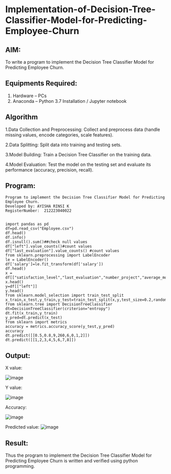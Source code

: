 # Implementation-of-Decision-Tree-Classifier-Model-for-Predicting-Employee-Churn

## AIM:
To write a program to implement the Decision Tree Classifier Model for Predicting Employee Churn.

## Equipments Required:
1. Hardware – PCs
2. Anaconda – Python 3.7 Installation / Jupyter notebook

## Algorithm
1.Data Collection and Preprocessing: Collect and preprocess data (handle missing values, encode categories, scale features).

2.Data Splitting: Split data into training and testing sets.

3.Model Building: Train a Decision Tree Classifier on the training data.

4.Model Evaluation: Test the model on the testing set and evaluate its performance (accuracy, precision, recall).

## Program:

```
Program to implement the Decision Tree Classifier Model for Predicting Employee Churn.
Developed by: AYISHA RINSI K
RegisterNumber:  212223040022


import pandas as pd
df=pd.read_csv("Employee.csv")
df.head()
df.info()
df.isnull().sum()##check null values
df["left"].value_counts()#count values
df["last_evaluation"].value_counts() #count values
from sklearn.preprocessing import LabelEncoder
le = LabelEncoder()
df['salary']=le.fit_transform(df['salary'])
df.head()
x = df[["satisfaction_level","last_evaluation","number_project","average_montly_hours","time_spend_company","Work_accident","promotion_last_5years","salary"]]
x.head()
y=df[["left"]]
y.head()
from sklearn.model_selection import train_test_split
x_train,x_test,y_train,y_test=train_test_split(x,y,test_size=0.2,random_state=100)
from sklearn.tree import DecisionTreeClassifier
dt=DecisionTreeClassifier(criterion="entropy")
dt.fit(x_train,y_train)
y_pred=dt.predict(x_test)
from sklearn import metrics
accuracy = metrics.accuracy_score(y_test,y_pred)
accuracy
dt.predict([[0.5,0.8,9,260,6,0,1,2]])
dt.predict([[1,2,3,4,5,6,7,8]])

```
## Output:
X value:

![image](https://github.com/user-attachments/assets/42bab4c2-8dd2-4fca-98c4-102cbcdf485b)

Y value:

![image](https://github.com/user-attachments/assets/bdec9c2c-2d30-485a-94a7-42e3a957475a)

Accuracy:

![image](https://github.com/user-attachments/assets/647f1a7d-3f2c-499e-a797-cca2a039e7ba)

Predicted value:
![image](https://github.com/user-attachments/assets/a2536533-a362-48a5-82fc-7b91d9a1ebf3)


## Result:
Thus the program to implement the  Decision Tree Classifier Model for Predicting Employee Churn is written and verified using python programming.
